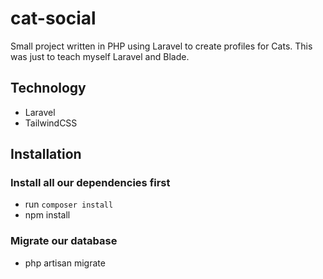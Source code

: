 # cat-social

Small project written in PHP using Laravel to create profiles for Cats.
This was just to teach myself Laravel and Blade.

## Technology
- Laravel
- TailwindCSS


## Installation
### Install all our dependencies first
- run `composer install`
- npm install
### Migrate our database
- php artisan migrate

